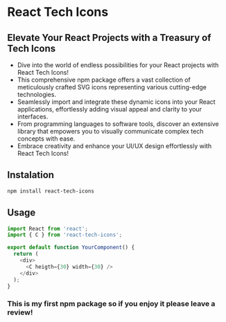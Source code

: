 # React Tech Icons

## Elevate Your React Projects with a Treasury of Tech Icons

- Dive into the world of endless possibilities for your React projects with React Tech Icons!
- This comprehensive npm package offers a vast collection of meticulously crafted SVG icons representing various cutting-edge technologies.
- Seamlessly import and integrate these dynamic icons into your React applications, effortlessly adding visual appeal and clarity to your interfaces.
- From programming languages to software tools, discover an extensive library that empowers you to visually communicate complex tech concepts with ease.
- Embrace creativity and enhance your UI/UX design effortlessly with React Tech Icons!

## Instalation

```bash
npm install react-tech-icons
```

## Usage

```typescript
import React from 'react';
import { C } from 'react-tech-icons';

export default function YourComponent() {
  return (
    <div>
      <C heigth={30} width={30} />
    </div>
  );
}
```

### This is my first npm package so if you enjoy it please leave a review!
